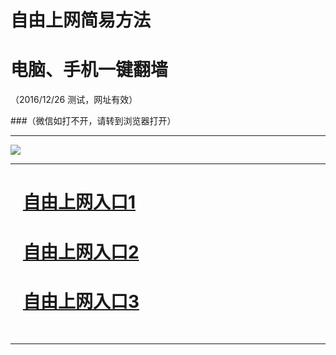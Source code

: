 ﻿# 自由上网简易方法

# 电脑、手机一键翻墙

（2016/12/26 测试，网址有效）


###（微信如打不开，请转到浏览器打开）


***

<img src="https://camo.githubusercontent.com/36add6748031b745384a169f17479823eb9e30f0/68747470733a2f2f6461746d7861376f31777571312e636c6f756466726f6e742e6e65742f7069632f796a66712d32303136313232316f6b2e706e67" /> 


***
# &nbsp;&nbsp; <a href="https://d1z3q9j9y66cpt.cloudfront.net" target="_blank">自由上网入口1</a>
# &nbsp;&nbsp; <a href="http://fq01.gnoia.org" target="_blank">自由上网入口2</a>
# &nbsp;&nbsp; <a href="https://github.com/ogate/ogate/blob/master/README.md?1225" target="_blank">自由上网入口3</a>
﻿
***

